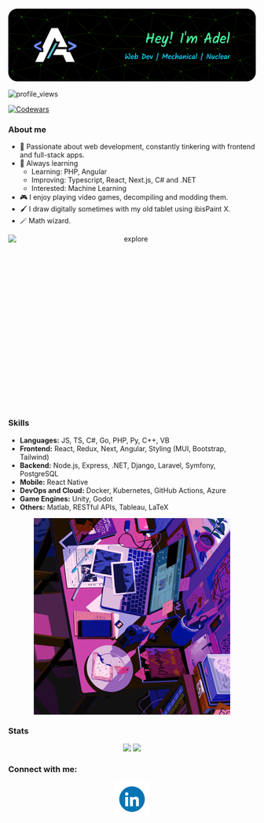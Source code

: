 ![Header](https://raw.githubusercontent.com/adelansari/adelansari/main/assets/github-header-image.png)

![profile_views](https://komarev.com/ghpvc/?username=adelansari&style=for-the-badge)

[![Codewars](https://www.codewars.com/users/adelansari/badges/large)](https://www.codewars.com/users/adelansari)

### About me

- 🔭 Passionate about web development, constantly tinkering with frontend and full-stack apps.
- 🌱 Always learning
  - Learning: PHP, Angular
  - Improving: Typescript, React, Next.js, C# and .NET
  - Interested: Machine Learning
- 🎮 I enjoy playing video games, decompiling and modding them.
- 🖌️ I draw digitally sometimes with my old tablet using ibisPaint X.
- 🪄 Math wizard.

<p align="center">
  <img src="https://github.com/adelansari/adelansari/blob/main/assets/Octodex.gif?raw=true" alt="explore" height="350"  style="display: block;">
</p>

### Skills

- **Languages:** JS, TS, C#, Go, PHP, Py, C++, VB
- **Frontend:** React, Redux, Next, Angular, Styling (MUI, Bootstrap, Tailwind)
- **Backend:** Node.js, Express, .NET, Django, Laravel, Symfony, PostgreSQL
- **Mobile:** React Native
- **DevOps and Cloud:** Docker, Kubernetes, GitHub Actions, Azure
- **Game Engines:** Unity, Godot
- **Others:** Matlab, RESTful APIs, Tableau, LaTeX

<p align="center">
  <img src="https://raw.githubusercontent.com/adelansari/adelansari/main/assets/busywork.gif" alt="busywork" height="400"  style="display: block;">
</p>

### Stats

<p align="center">
  <img height="200" src="https://github-readme-stats-adelansari.vercel.app/api?username=adelansari&show_icons=true&theme=algolia&count_private=true&line_height=28&include_all_commits=true&card_width=450"/>
  <img height="200" src="https://github-readme-stats-adelansari.vercel.app/api/top-langs/?username=adelansari&layout=compact&langs_count=8&theme=algolia"/>
</p>

### Connect with me:

<p align="center">
  <a href="https://www.linkedin.com/in/adel-ansari/">
    <img src="https://github.com/adelansari/adelansari/blob/main/assets/linkedin_icon.gif?raw=true" alt="LinkedIn" width="70" height="70" style="display: block;"> 
  </a>
</p>
